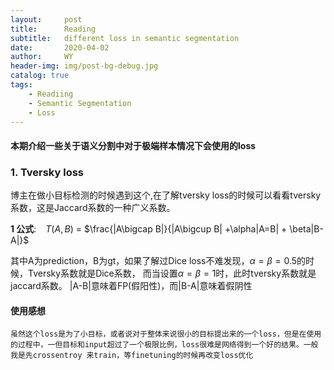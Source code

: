 ```yaml
---
layout:     post
title:      Reading
subtitle:   different loss in semantic segmentation
date:       2020-04-02
author:     WY
header-img: img/post-bg-debug.jpg
catalog: true
tags:
    - Readiing
    - Semantic Segmentation
    - Loss
---
```


<head>
    <script src="https://cdn.mathjax.org/mathjax/latest/MathJax.js?config=TeX-AMS-MML_HTMLorMML" type="text/javascript"></script>
    <script type="text/x-mathjax-config">
        MathJax.Hub.Config({
            tex2jax: {
            skipTags: ['script', 'noscript', 'style', 'textarea', 'pre'],
            inlineMath: [['$','$']]
            }
        });
    </script>
</head>


#### 本期介绍一些关于语义分割中对于极端样本情况下会使用的loss


### 1. Tversky loss
博主在做小目标检测的时候遇到这个,在了解tversky loss的时候可以看看tversky系数，这是Jaccard系数的一种广义系数。

**1 公式**:  &ensp; 
 $T(A,B)$ = $\frac{|A\bigcap B|}{|A\bigcup B| +\alpha|A=B| + \beta|B-A|}$

其中A为prediction，B为gt，如果了解过Dice loss不难发现，$\alpha=\beta=0.5$的时候，Tversky系数就是Dice系数，
而当设置$\alpha=\beta=1$时，此时tversky系数就是jaccard系数。
|A-B|意味着FP(假阳性)，而|B-A|意味着假阴性

#### 使用感想
    虽然这个loss是为了小目标，或者说对于整体来说很小的目标提出来的一个loss，但是在使用的过程中，一但目标和input超过了一个极限比例，loss很难是网络得到一个好的结果。一般我是先crossentroy 来train，等finetuning的时候再改变loss优化